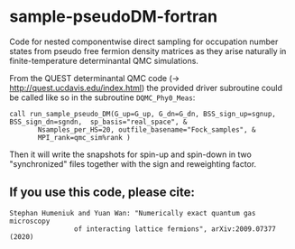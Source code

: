 # sample-pseudoDM-fortran

Code for nested componentwise direct sampling for occupation number states from pseudo free fermion density matrices 
as they arise naturally in finite-temperature determinantal QMC simulations.

From the QUEST determinantal QMC code (-> http://quest.ucdavis.edu/index.html) 
the provided driver subroutine could be called like 
so in the subroutine `DQMC_Phy0_Meas`:


    call run_sample_pseudo_DM(G_up=G_up, G_dn=G_dn, BSS_sign_up=sgnup, BSS_sign_dn=sgndn,  sp_basis="real_space", &
           Nsamples_per_HS=20, outfile_basename="Fock_samples", &
           MPI_rank=qmc_sim%rank )


Then it will write the snapshots for spin-up and spin-down in two "synchronized" files together
with the sign and reweighting factor. 

If you use this code, please cite:
----------------------------------
    Stephan Humeniuk and Yuan Wan: "Numerically exact quantum gas microscopy 
                    of interacting lattice fermions", arXiv:2009.07377 (2020)

